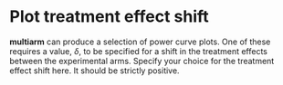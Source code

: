 Plot treatment effect shift
===========================

**multiarm** can produce a selection of power curve plots. One of these
requires a value, *δ*, to be specified for a shift in the treatment
effects between the experimental arms. Specify your choice for the
treatment effect shift here. It should be strictly positive.
